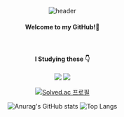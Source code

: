 <div align="center">
  
![header](https://capsule-render.vercel.app/api?type=Waving&text=mkway999&fontColor=08298A&fontSize=40) 
<br/>

#### Welcome to my GitHub!:wave:
<br/>

#### I Studying these :point_down:
<img src="https://img.shields.io/badge/JAVA-007396?style=for-the-badge&logo=java&logoColor=white">
<img src="https://img.shields.io/badge/Oracle-F80000?style=for-the-badge&logo=Oracle&logoColor=white">

[![Solved.ac
프로필](http://mazassumnida.wtf/api/v2/generate_badge?boj=909160)](https://solved.ac/909160)

![Anurag's GitHub stats](https://github-readme-stats.vercel.app/api?username=mkway999&show_icons=true&theme=transparent)
![Top Langs](https://github-readme-stats.vercel.app/api/top-langs/?username=mkway999&layout=compact&theme=merko)

</div>





<!--
**mkway999/mkway999** is a ✨ _special_ ✨ repository because its `README.md` (this file) appears on your GitHub profile.

Here are some ideas to get you started:

- 🔭 I’m currently working on ...
- 🌱 I’m currently learning ...
- 👯 I’m looking to collaborate on ...
- 🤔 I’m looking for help with ...
- 💬 Ask me about ...
- 📫 How to reach me: ...
- 😄 Pronouns: ...
- ⚡ Fun fact: ...
-->

